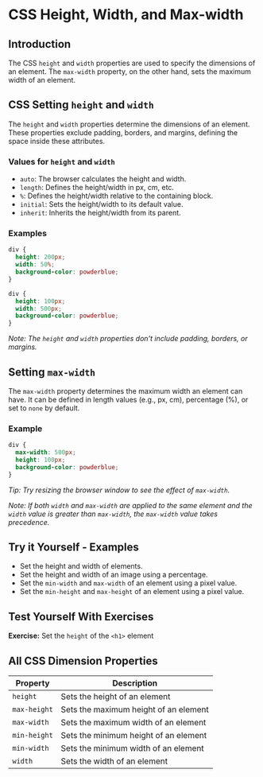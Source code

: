 # CSS Height, Width, and Max-width
## Introduction
The CSS `height` and `width` properties are used to specify the dimensions of an element. The `max-width` property, on the other hand, sets the maximum width of an element.
## CSS Setting `height` and `width`
The `height` and `width` properties determine the dimensions of an element. These properties exclude padding, borders, and margins, defining the space inside these attributes.
### Values for `height` and `width`
- `auto`: The browser calculates the height and width.
- `length`: Defines the height/width in px, cm, etc.
- `%`: Defines the height/width relative to the containing block.
- `initial`: Sets the height/width to its default value.
- `inherit`: Inherits the height/width from its parent.
### Examples
```css
div {
  height: 200px;
  width: 50%;
  background-color: powderblue;
}

div {
  height: 100px;
  width: 500px;
  background-color: powderblue;
}
```
*Note: The `height` and `width` properties don't include padding, borders, or margins.*
## Setting `max-width`
The `max-width` property determines the maximum width an element can have. It can be defined in length values (e.g., px, cm), percentage (%), or set to `none` by default.
### Example
```css
div {
  max-width: 500px;
  height: 100px;
  background-color: powderblue;
}
```
*Tip: Try resizing the browser window to see the effect of `max-width`.*

*Note: If both `width` and `max-width` are applied to the same element and the `width` value is greater than `max-width`, the `max-width` value takes precedence.*

## Try it Yourself - Examples
- Set the height and width of elements.
- Set the height and width of an image using a percentage.
- Set the `min-width` and `max-width` of an element using a pixel value.
- Set the `min-height` and `max-height` of an element using a pixel value.

## Test Yourself With Exercises
**Exercise:**
Set the `height` of the `<h1>` element 

## All CSS Dimension Properties
| Property    | Description                          |
|-------------|--------------------------------------|
| `height`    | Sets the height of an element        |
| `max-height`| Sets the maximum height of an element|
| `max-width` | Sets the maximum width of an element |
| `min-height`| Sets the minimum height of an element|
| `min-width` | Sets the minimum width of an element |
| `width`     | Sets the width of an element         |
